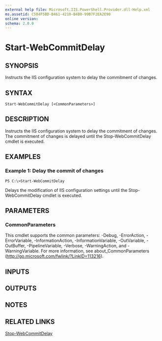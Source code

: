 ```yaml
---
external help file: Microsoft.IIS.PowerShell.Provider.dll-Help.xml
ms.assetid: C584F5BD-B461-4210-B4B0-99B7F2EA2E90
online version: 
schema: 2.0.0
---
```


# Start-WebCommitDelay

## SYNOPSIS
Instructs the IIS configuration system to delay the commitment of changes.

## SYNTAX

```
Start-WebCommitDelay [<CommonParameters>]
```

## DESCRIPTION
Instructs the IIS configuration system to delay the commitment of changes.
The commitment of changes is delayed until the Stop-WebCommitDelay cmdlet is executed.

## EXAMPLES

### Example 1: Delay the commit of changes
```
PS C:\>Start-WebCommitDelay
```

Delays the modification of IIS configuration settings until the Stop-WebCommitDelay cmdlet is executed.

## PARAMETERS

### CommonParameters
This cmdlet supports the common parameters: -Debug, -ErrorAction, -ErrorVariable, -InformationAction, -InformationVariable, -OutVariable, -OutBuffer, -PipelineVariable, -Verbose, -WarningAction, and -WarningVariable. For more information, see about_CommonParameters (http://go.microsoft.com/fwlink/?LinkID=113216).

## INPUTS

## OUTPUTS

## NOTES

## RELATED LINKS

[Stop-WebCommitDelay](./Stop-WebCommitDelay.md)

